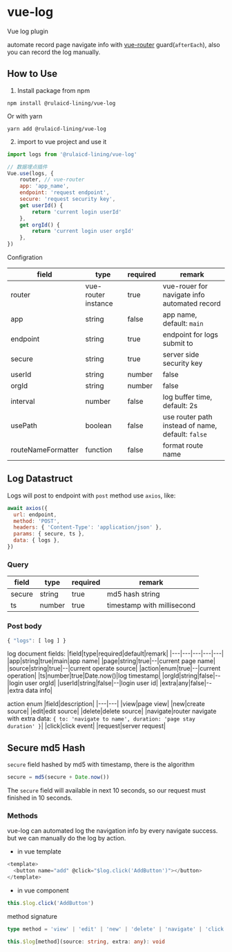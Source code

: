 # vue-log
Vue log plugin

automate record page navigate info with [vue-router]('https://github.com/vuejs/router#readme') guard(`afterEach`), also you can record the log manually.
## How to Use
1. Install package from npm
```shell
npm install @rulaicd-lining/vue-log
```
Or with yarn
```shell
yarn add @rulaicd-lining/vue-log
```
2. import to vue project and use it
```js
import logs from '@rulaicd-lining/vue-log'

// 数据埋点插件
Vue.use(logs, {
    router, // vue-router
    app: 'app_name',
    endpoint: 'request endpoint',
    secure: 'request security key',
    get userId() {
        return 'current login userId'
    },
    get orgId() {
        return 'current login user orgId'
    },
})
```
Configration

|field|type|required|remark|
|---|---|---|---|
|router|vue-router instance|true|vue-rouer for navigate info automated record |
|app|string|false|app name, default: `main`|
|endpoint|string|true|endpoint for logs submit to|
|secure|string|true|server side security key|
|userId|string|number|false|getter for current login user Id|
|orgId|string|number|false|getter for current login user orgId|
|interval|number|false|log buffer time, default: 2s|
|usePath|boolean|false|use router path instead of name, default: `false`|
|routeNameFormatter|function|false|format route name |

## Log Datastruct
Logs will post to endpoint with `post` method use `axios`, like:
```js
await axios({
  url: endpoint,
  method: 'POST',
  headers: { 'Content-Type': 'application/json' },
  params: { secure, ts },
  data: { logs },
})

```

### Query
|field|type|required|remark|
|---|---|---|---|
|secure|string|true|md5 hash string|
|ts|number|true|timestamp with millisecond|


### Post body
```js
{ "logs": [ log ] }
```
log document fields:
|field|type|required|default|remark|
|---|---|---|---|---|
|app|string|true|main|app name|
|page|string|true|--|current page name|
|source|string|true|--|current operate source|
|action|enum|true|--|current operation|
|ts|number|true|Date.now()|log timestamp|
|orgId|string|false|--|login user orgId|
|userId|string|false|--|login user id|
|extra|any|false|--|extra data info|

action enum
|field|description|
|---|---|
|view|page view|
|new|create source|
|edit|edit source|
|delete|delete source|
|navigate|router navigate with extra data: `{ to: 'navigate to name', duration: 'page stay duration' }`|
|click|click event|
|request|server request|

## Secure md5 Hash
`secure` field hashed by md5 with timestamp, there is the algorithm
```js
secure = md5(secure + Date.now())
```
The `secure` field will available in next 10 seconds, so our request must finished in 10 seconds.

### Methods
vue-log can automated log the navigation info by every navigate success. but we can manually do the log by action.

- in vue template
```js
<template>
  <button name="add" @click="$log.click('AddButton')"></button>
</template>
```
- in vue component
```js
this.$log.click('AddButton')
```


method signature
```ts
type method = 'view' | 'edit' | 'new' | 'delete' | 'navigate' | 'click' | 'request'

this.$log[method](source: string, extra: any): void
```